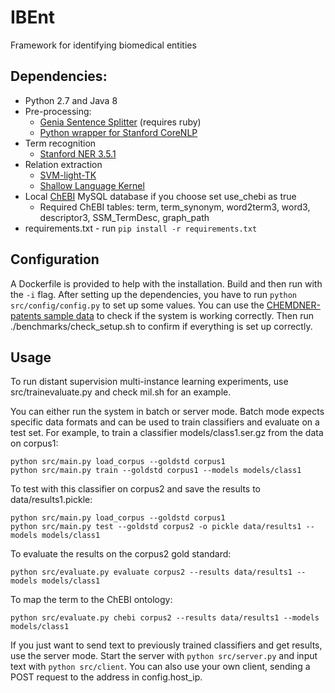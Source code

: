# IBEnt
Framework for identifying biomedical entities

## Dependencies:
* Python 2.7 and Java 8
* Pre-processing:
    * [Genia Sentence Splitter](http://www.nactem.ac.uk/y-matsu/geniass/) (requires ruby)
    * [Python wrapper for Stanford CoreNLP](https://bitbucket.org/torotoki/corenlp-python)
* Term recognition
    * [Stanford NER 3.5.1](http://nlp.stanford.edu/software/CRF-NER.shtml)
* Relation extraction
    * [SVM-light-TK](http://disi.unitn.it/moschitti/Tree-Kernel.htm)
    * [Shallow Language Kernel](https://hlt-nlp.fbk.eu/technologies/jsre)
* Local [ChEBI](https://www.ebi.ac.uk/chebi/) MySQL database if you choose set use_chebi as true
    * Required ChEBI tables: term, term_synonym, word2term3, word3, descriptor3, SSM_TermDesc, graph_path
* requirements.txt - run `pip install -r requirements.txt`

## Configuration
A Dockerfile is provided to help with the installation.
Build and then run with the `-i` flag.
After setting up the dependencies, you have to run `python src/config/config.py` to set up some values.
You can use the [CHEMDNER-patents sample data](http://www.biocreative.org/media/store/files/2015/chemdner_patents_sample_v02.tar.zip) to check if the system is working correctly.
Then run ./benchmarks/check_setup.sh to confirm if everything is set up correctly.

## Usage
To run distant supervision multi-instance learning experiments, use src/trainevaluate.py and check mil.sh for an example.

You can either run the system in batch or server mode.
Batch mode expects specific data formats and can be used to train classifiers and evaluate on a test set.
For example, to train a classifier models/class1.ser.gz from the data on corpus1:

    python src/main.py load_corpus --goldstd corpus1
    python src/main.py train --goldstd corpus1 --models models/class1
    
To test with this classifier on corpus2 and save the results to data/results1.pickle:

    python src/main.py load_corpus --goldstd corpus1
    python src/main.py test --goldstd corpus2 -o pickle data/results1 --models models/class1
    
To evaluate the results on the corpus2 gold standard:

    python src/evaluate.py evaluate corpus2 --results data/results1 --models models/class1

To map the term to the ChEBI ontology:

    python src/evaluate.py chebi corpus2 --results data/results1 --models models/class1

If you just want to send text to previously trained classifiers and get results, use the server mode.
Start the server with `python src/server.py` and input text with `python src/client`.
You can also use your own client, sending a POST request to the address in config.host_ip.
